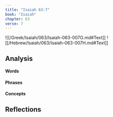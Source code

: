 ```yaml
---
title: "Isaiah 63:7"
book: "Isaiah"
chapter: 63
verse: 7
---
```

![[/Greek/Isaiah/063/Isaiah-063-007G.md#Text]]
![[/Hebrew/Isaiah/063/Isaiah-063-007H.md#Text]]

## Analysis

#### Words

#### Phrases

#### Concepts

## Reflections
